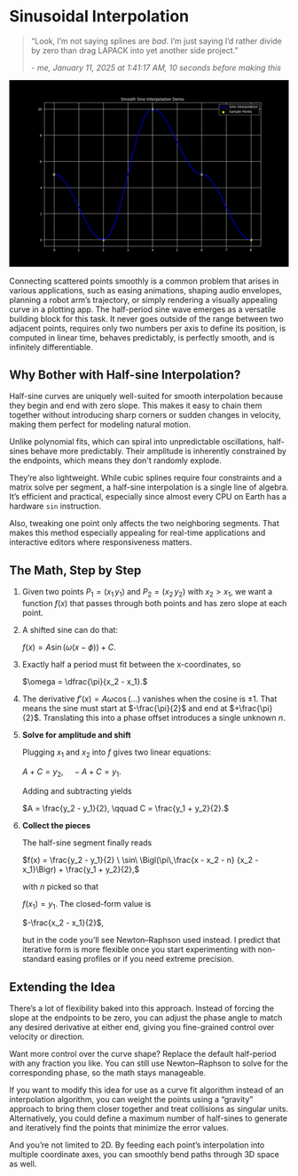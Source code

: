 # Sinusoidal Interpolation

> “Look, I’m not saying splines are *bad*.
> I’m just saying I’d rather divide by zero than drag LAPACK into yet another
> side project.”
>
> \- *me, January 11, 2025 at 1:41:17 AM, 10 seconds before making this*

![Demo](assets/Figure_1.png "Figure 1")

Connecting scattered points smoothly is a common problem that arises in various
applications, such as easing animations, shaping audio envelopes, planning a
robot arm’s trajectory, or simply rendering a visually appealing curve in a
plotting app. The half-period sine wave emerges as a versatile building block
for this task. It never goes outside of the range between two adjacent points,
requires only two numbers per axis to define its position, is computed in
linear time, behaves predictably, is perfectly smooth, and is infinitely
differentiable.



## Why Bother with Half-sine Interpolation?

Half-sine curves are uniquely well-suited for smooth interpolation because they
begin and end with zero slope. This makes it easy to chain them together
without introducing sharp corners or sudden changes in velocity, making them
perfect for modeling natural motion.

Unlike polynomial fits, which can spiral into unpredictable oscillations,
half-sines behave more predictably. Their amplitude is inherently constrained
by the endpoints, which means they don't randomly explode.

They’re also lightweight. While cubic splines require four constraints and a
matrix solve per segment, a half-sine interpolation is a single line of
algebra. It’s efficient and practical, especially since almost every CPU  on
Earth has a hardware `sin` instruction.

Also, tweaking one point only affects the two neighboring segments. That makes
this method especially appealing for real-time applications and interactive
editors where responsiveness matters.



## The Math, Step by Step

1. Given two points $P_1 = (x_1\,y_1)$ and $P_2 = (x_2\,y_2)$ with $x_2 > x_1$,
   we want a function $f(x)$ that  passes through both points and has zero
   slope at each point.

2. A shifted sine can do that:

   $f(x) = A \sin\bigl(\omega(x - \phi)\bigr) + C.$

3. Exactly half a period must fit between the x-coordinates, so

   $\omega = \dfrac{\pi}{x_2 - x_1}.$

6. The derivative $f'(x) = A\omega\cos(\ldots)$ vanishes when the cosine is
   $\pm 1$. That means the sine must start at $-\frac{\pi}{2}$ and end at
   $+\frac{\pi}{2}$. Translating this into a phase offset introduces a single
   unknown $n$.

7. **Solve for amplitude and shift**

   Plugging $x_1$ and $x_2$ into $f$ gives two linear equations:

   $A + C = y_2, \quad -A + C = y_1.$

   Adding and subtracting yields

   $A = \frac{y_2 - y_1}{2}, \qquad C = \frac{y_1 + y_2}{2}.$

8. **Collect the pieces**

   The half-sine segment finally reads

   $f(x) = \frac{y_2 - y_1}{2} \ \sin\ \Bigl(\pi\,\frac{x - x_2 - n} {x_2 -
   x_1}\Bigr) + \frac{y_1 + y_2}{2},$

   with $n$ picked so that

   $f(x_1) = y_1$. The closed-form value is

   $-\frac{x_2 - x_1}{2}$,

   but in the code you’ll see Newton–Raphson used instead. I predict that
   iterative form is more flexible once you start experimenting with
   non-standard easing profiles or if you need extreme precision.



## Extending the Idea

There’s a lot of flexibility baked into this approach. Instead of forcing the
slope at the endpoints to be zero, you can adjust the phase angle to match any
desired derivative at either end, giving you fine-grained control over velocity
or direction.

Want more control over the curve shape? Replace the default half-period with
any fraction you like. You can still use Newton–Raphson to solve for the
corresponding phase, so the math stays manageable.

If you want to modify this idea for use as a curve fit algorithm instead of an
interpolation algorithm, you can weight the points using a “gravity” approach
to bring them closer together and treat collisions as singular units.
Alternatively, you could define a maximum number of half-sines to generate and
iteratively find the points that minimize the error values.

And you’re not limited to 2D. By feeding each point’s interpolation into
multiple coordinate axes, you can smoothly bend paths through 3D space as well.
